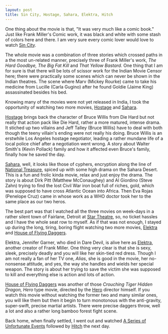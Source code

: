 ```yaml
---
layout: post
title: Sin City, Hostage, Sahara, Elektra, Hitch
---
```


One thing about the movie is that, "It was very much like a comic book." Just like Frank Miller's Comic work, it was black and white with some stash of colors here and there. I am very sure every comic lover would love to watch [Sin City](http://www.sincitythemovie.com/).

The whole movie was a combination of three stories which crossed paths in a the most un-related manner, precisely three of Frank Miller's work, *The Hard Goodbye, The Big Fat Kill* and *That Yellow Bastard*. One thing that I am for sure is that there will be lots of scissor work for the Indian Movie Censor here; there were practically some scenes which can never be shown in the Indian theatres. The scene where Marv (Mickey Rourke) came to take his medicine from Lucille (Carla Gugino) after he found Goldie (Jaime King) assassinated besides his bed.

Knowing many of the movies were not yet released in India, I took the opportunity of watching two more movies, [Hostage](http://www.miramax.com/hostage/) and [Sahara](http://www.saharamovie.com/).

[Hostage](http://www.miramax.com/hostage/) brings back the character of Bruce Willis from Die Hard but not really that action pack like Die Hard, rather a more matured, intense drama. It stiched up two villains and Jeff Talley (Bruce Willis) have to deal with both though the teeny villain's ending were not really his doing. Bruce Willis is an erstwhile Los Angeles hostage negotiator, leading a rather mundane life of a local police chief after a negotiation went wrong. A story about Walter Smith's (Kevin Pollack) family and how it affected even Bruce's family, finally how he saved the day.

[Sahara](http://www.saharamovie.com/), well, it looks like those of cyphers, encryption along the line of [National Treasure](https://en.wikipedia.org/wiki/National_Treasure_(film)), spiced up with some high drama on the Sahara Desert. This is a fun and frolic kinda movie, relax and just enjoy the drama. The story is about Dirk Pitt (Matthew McConaughey) and Al Giordino (Steve Zahn) trying to find the lost Civil War iron boat full of riches, gold, which was supposed to have cross Atlantic Ocean into Africa. Then Eva Rojas (Penelope Cruz) came in whose work as a WHO doctor took her to the same place as our two heros.

The best part was that I watched all the three movies on week-days in a rather silent town of Fairlane, Detroit at [Star Theatre](http://photos.brajeshwar.com/Michigan/DSC01810), so, no ticket hassles and I have the whole seat row to myself. As if that was not enough, I stayed up during the long, tiring, boring flight watching two more movies, [Elektra](http://www.elektramovie.com/) and [House of Flying Daggers](http://www.sonyclassics.com/houseofflyingdaggers/).

Elektra, Jennifer Garner, who died in Dare Devil, is alive here as [Elektra](http://www.elektramovie.com/), another creator of Frank Miller. One thing very clear is that she is sexy, sleek, precisely deadly and you will like her skin-tied red dress. Though I am not really a fan of her TV one, *Alias*, she is good in the movie, her no-nonsense attitude, and yes, the way she handles and wields her special weapon. The story is about her trying to save the victim she was supposed to kill and everything else is action and lots of action.

[House of Flying Daggers](http://www.sonyclassics.com/houseofflyingdaggers/) was another of those *Crouching Tiger Hidden Dragon, Hero* type movie, directed by the [Hero](https://en.wikipedia.org/wiki/Hero_(2002_film)) director himself. If you watch this movie without watching the former two and many similar ones, you will like them but then it begin to turn monotonous with the anti-gravity, super-swift, precise martial artists. There were precise daggers throw, well a lot and also a rather long bamboo forest fight scene.

Back home, when finally settled, I went out and watched [A Series of Unfortunate Events](http://www.unfortunateeventsmovie.com/) followed by [Hitch](http://www.sonypictures.com/movies/hitch/) the next day.